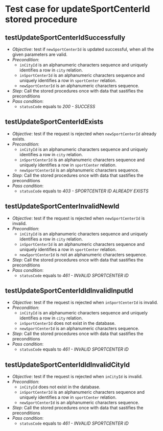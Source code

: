 Test case for updateSportCenterId stored procedure
===

testUpdateSportCenterIdSuccessfully
---
+ _Objective_: test if `newSportCenterId` is updated successful, when all the given parameters are valid.
+ _Precondition_:
    + `inCityId` is an alphanumeric characters sequence and uniquely identifies a row in `city` relation.
    + `inSportCenterId` is an alphanumeric characters sequence and uniquely identifies a row in `sportCenter` relation.
	+ `newSportCenterId` is an alphanumeric characters sequence.
+ _Step_: Call the stored procedures once with data that sastifies the preconditions
+ _Pass condition_:
    + `statusCode` equals to *200 - SUCCESS*


testUpdateSportCenterIdExists
---
+ _Objective_: test if the request is rejected when `newSportCenterId` already exists.
+ _Precondition_:
    + `inCityId` is an alphanumeric characters sequence and uniquely identifies a row in `city` relation.
    + `inSportCenterId` is an alphanumeric characters sequence and uniquely identifies a row in `sportCenter` relation.
    + `newSportCenterId` is an alphanumeric characters sequence.
+ _Step_: Call the stored procedures once with data that sastifies the preconditions
+ _Pass condition_:
    + `statusCode` equals to *403 - SPORTCENTER ID ALREADY EXISTS*


testUpdateSportCenterInvalidNewId
---
+ _Objective_: test if the request is rejected when `newSportCenterId` is invalid.
+ _Precondition_:
    + `inCityId` is an alphanumeric characters sequence and uniquely identifies a row in `city` relation.
    + `inSportCenterId` is an alphanumeric characters sequence and uniquely identifies a row in `sportCenter` relation.
    + `newSportCenterId` is not an alphanumeric characters sequence.
+ _Step_: Call the stored procedures once with data that sastifies the preconditions
+ _Pass condition_:
    + `statusCode` equals to *461 - INVALID SPORTCENTER ID*


testUpdateSportCenterIdIdInvalidInputId
---
+ _Objective_: test if the request is rejected when `inSportCenterId` is invalid.
+ _Precondition_:
    + `inCityId` is an alphanumeric characters sequence and uniquely identifies a row in `city` relation.
    + `inSportCenterId` does not exist in the database.
    + `newSportCenterId` is an alphanumeric characters sequence.
+ _Step_: Call the stored procedures once with data that sastifies the preconditions
+ _Pass condition_:
    + `statusCode` equals to *461 - INVALID SPORTCENTER ID*


testUpdateSportCenterIdIdInvalidCityId
---
+ _Objective_: test if the request is rejected when `inCityId` is invalid.
+ _Precondition_:
    + `inCityId` does not exist in the database.
    + `inSportCenterId` is an alphanumeric characters sequence and uniquely identifies a row in `sportCenter` relation.
    + `newSportCenterId` is an alphanumeric characters sequence.
+ _Step_: Call the stored procedures once with data that sastifies the preconditions
+ _Pass condition_:
    + `statusCode` equals to *461 - INVALID SPORTCENTER ID*